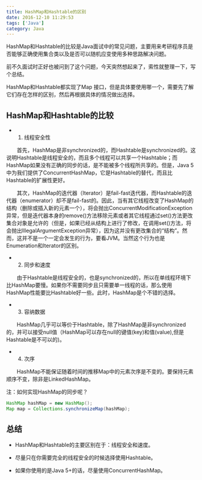 ```yaml
---
title: HashMap和Hashtable的区别
date: 2016-12-10 11:29:53
tags: ['Java']
category: Java
---
```


HashMap和Hashtable的比较是Java面试中的常见问题，主要用来考研程序员是否能够正确使用集合类以及是否可以随机应变使用多种思路解决问题。

前不久面试时正好也被问到了这个问题，今天突然想起来了，索性就整理一下，写个总结。

HashMap和Hashtable都实现了Map 接口，但是具体要使用哪一个，需要先了解它们存在怎样的区别，然后再根据具体的情况做出选择。

## HashMap和Hashtable的比较

- 1) 线程安全性

　　首先，HashMap是非synchronized的，而Hashtable是synchronized的。这说明Hashtable是线程安全的，而且多个线程可以共享一个Hashtable；而HashMap如果没有正确的同步的话，是不能被多个线程所共享的。但是，Java 5中为我们提供了ConcurrentHashMap，它是Hashtable的替代，而且比Hashtable的扩展性更好。

　　其次，HashMap的迭代器（Iterator）是fail-fast迭代器，而Hashtable的迭代器（enumerator）却不是fail-fast的。因此，当有其它线程改变了HashMap的结构（删除或插入新的元素一个），将会抛出ConcurrentModificationException异常，但是迭代器本身的remove()方法移除元素或者其它线程通过set()方法更改集合对象是允许的（但是，如果已经从结构上进行了修改，在调用set()方法，将会抛出IllegalArgumentException异常），因为这并没有更改集合的“结构”。然而，这并不是一个一定会发生的行为，要看JVM。当然这个行为也是Enumeration和Iterator的区别。

- 2) 同步和速度

　　由于Hashtable是线程安全的，也是synchronized的，所以在单线程环境下比HashMap要慢。如果你不需要同步且只需要单一线程的话，那么使用HashMap性能要比Hashtable好一些。此时，HashMap是个不错的选择。

- 3) 容纳数据

　　HashMap几乎可以等价于Hashtable，除了HashMap是非synchronized的，并可以接受null值（HashMap可以存在null的键值(key)和值(value),但是Hashtable是不可以的)。

- 4) 次序

　　HashMap不能保证随着时间的推移Map中的元素次序是不变的。要保持元素顺序不变，除非是LinkedHashMap。

注：如何实现HashMap的同步呢？

```Java
HashMap hashMap = new HashMap();
Map map = Collections.synchronizeMap(hashMap);
```

## 总结

- HashMap和Hashtable的主要区别在于：线程安全和速度。

- 尽量只在你需要完全的线程安全的时候选择使用Hashtable。

- 如果你使用的是Java 5+的话，尽量使用ConcurrentHashMap。
